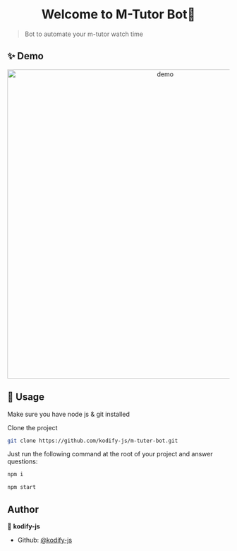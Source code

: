 <h1 align="center">Welcome to M-Tutor Bot👋</h1>

> Bot to automate your m-tutor watch time

## ✨ Demo

<p align="center">
  <img width="700" align="center" src="https://firebasestorage.googleapis.com/v0/b/atlas-c64a7.appspot.com/o/gif%2FRecording%202024-11-20%20002925.gif?alt=media&token=93d65af0-3481-4dd1-bb2c-cea6a408dbff" alt="demo"/>
</p>

## 🚀 Usage

Make sure you have node js & git installed 

Clone the project
```sh
git clone https://github.com/kodify-js/m-tuter-bot.git
```

Just run the following command at the root of your project and answer questions:

```sh
npm i
```

```sh
npm start
```

## Author

👤 **kodify-js**

- Github: [@kodify-js](https://github.com/kodify-js)

